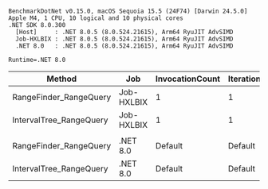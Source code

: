 ```

BenchmarkDotNet v0.15.0, macOS Sequoia 15.5 (24F74) [Darwin 24.5.0]
Apple M4, 1 CPU, 10 logical and 10 physical cores
.NET SDK 8.0.300
  [Host]     : .NET 8.0.5 (8.0.524.21615), Arm64 RyuJIT AdvSIMD
  Job-HXLBIX : .NET 8.0.5 (8.0.524.21615), Arm64 RyuJIT AdvSIMD
  .NET 8.0   : .NET 8.0.5 (8.0.524.21615), Arm64 RyuJIT AdvSIMD

Runtime=.NET 8.0  

```
| Method                  | Job        | InvocationCount | IterationCount | LaunchCount | UnrollFactor | WarmupCount | Mean       | Error     | StdDev    | Ratio |
|------------------------ |----------- |---------------- |--------------- |------------ |------------- |------------ |-----------:|----------:|----------:|------:|
| RangeFinder_RangeQuery  | Job-HXLBIX | 1               | 1              | 1           | 1            | 1           |  71.917 μs |        NA | 0.0000 μs |  0.70 |
| IntervalTree_RangeQuery | Job-HXLBIX | 1               | 1              | 1           | 1            | 1           | 102.312 μs |        NA | 0.0000 μs |  1.00 |
|                         |            |                 |                |             |              |             |            |           |           |       |
| RangeFinder_RangeQuery  | .NET 8.0   | Default         | Default        | Default     | 16           | Default     |   2.164 μs | 0.0094 μs | 0.0088 μs |  0.12 |
| IntervalTree_RangeQuery | .NET 8.0   | Default         | Default        | Default     | 16           | Default     |  17.892 μs | 0.1597 μs | 0.1494 μs |  1.00 |
